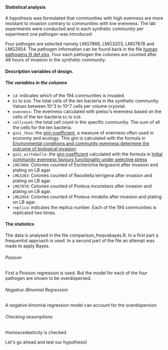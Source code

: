 #### Statistical analysis

A hypothesis was formulated that communities with high evenness are more resistant to invasion contrary to communities with low evenness. The lab experiments were conducted and in each synthetic community per experiment one pathogen was introduced. 

Four pathogen are selected namely LMG7866, LMG3203, LMG7878 and LMG2954. The pathogen information can be found back in the file [human pathogens III def.xlsx](../pathogenlist). Four each pathogen the colonies are counted after 48 hours of invasion in the synthetic community. 

#### Description variables of design.

##### The variables in the columns
* ```id```: indicates which of the 194 communities is invaded. 
* ```b1``` to ```b10```: The total cells of the ten bacteria in the synthetic community. Values between 10^3 to 10^7 cells per volume cryovial. 
* ```evenness```: The evenness calculated with pielou's evenness based on the cells of the ten bacteria ```b1``` to ```b10```. 
* ```cellcount```: the total cell count in the specific community. The sum of all the cells for the ten bacteria. 
* ```gini_thas```:  the [gini-coefficient](https://en.wikipedia.org/wiki/Gini_coefficient), a measure of evenness often used in economy and ecology. This gini is calculated with the formula in [Environmental conditions and community evenness determine the outcome of biological invasion](http://www.nature.com/ncomms/journal/v4/n1/full/ncomms2392.html).
* ```gini_wittebolle```: the [gini-coefficient](https://en.wikipedia.org/wiki/Gini_coefficient) calculated with the formula in [Initial community evenness favours functionality under selective stress](users.ugent.be/~wverstra/research/Labmet%20publicatie%20922%20Wittebolle%20...%20Nature%20458,%20623-626.pdf)
* ```LMG7866```: Colonies counted of Escherichia fergusonii after invasion and plating on LB agar. 
* ```LMG3203```: Colonies counted of Raoultella terrigena after invasion and plating on LB agar. 
* ```LMG7878```: Colonies counted of Proteus inconstans after invasion and plating on LB agar. 
* ```LMG2954```: Colonies counted of Proteus mirabilis after invasion and plating on LB agar. 
* ```replica```: indicates the replica number. Each of the 194 communities is replicated two times. 

#### The statistics
The data is analysed in the file comparison_freqvsbayes.R. In a first part a frequentist approach is used. In a second part of the file an attempt was made to apply Bayes. 
###### Poisson
First a Poisson regression is used. But the model for each of the four pathogen are shown to be overdispersed. 
###### Negative-Binomial Regression
A negative binomial regression model can account for the overdispersion
###### Checking assumptions
Homoscedasticity is checked.


Let's go ahead and test our hypothesis!